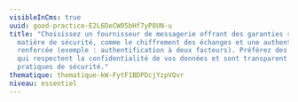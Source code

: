 ```yaml
---
visibleInCms: true
uuid: good-practice-E2L6DeCW05bHf7yP8UN-u
title: "Choisissez un fournisseur de messagerie offrant des garanties solides en
  matière de sécurité, comme le chiffrement des échanges et une authentification
  renforcée (exemple : authentification à deux facteurs). Préférez des services
  qui respectent la confidentialité de vos données et sont transparent sur leurs
  pratiques de sécurité."
thematique: thematique-kW-FytF1BDPDcjYzpVQvr
niveau: essentiel
---
```

